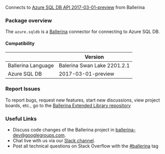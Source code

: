 Connects to [Azure SQL DB API 2017-03-01-preview](https://docs.microsoft.com/en-us/azure/azure-sql/database/sql-database-paas-overview) from Ballerina

### Package overview
The `azure.sqldb` is a [Ballerina](https://ballerina.io/) connector for connecting to Azure SQL DB.

#### Compatibility
|                          | Version                  |
|--------------------------|--------------------------|
| Ballerina Language       | Balerina Swan Lake 2201.2.1|
| Azure SQL DB             | 2017-03-01-preview       |

### Report Issues
To report bugs, request new features, start new discussions, view project boards, etc., go to the [Ballerina Extended Library repository](https://github.com/ballerina-platform/ballerina-extended-library)

### Useful Links
- Discuss code changes of the Ballerina project in [ballerina-dev@googlegroups.com](mailto:ballerina-dev@googlegroups.com).
- Chat live with us via our [Slack channel](https://ballerina.io/community/slack/).
- Post all technical questions on Stack Overflow with the [#ballerina](https://stackoverflow.com/questions/tagged/ballerina) tag
